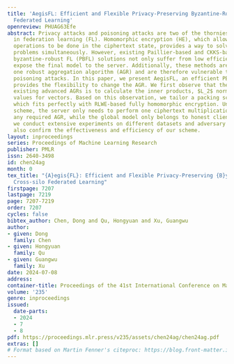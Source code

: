 ```yaml
---
title: 'AegisFL: Efficient and Flexible Privacy-Preserving Byzantine-Robust Cross-silo
  Federated Learning'
openreview: PHUAG63Efe
abstract: Privacy attacks and poisoning attacks are two of the thorniest problems
  in federation learning (FL). Homomorphic encryption (HE), which allows certain mathematical
  operations to be done in the ciphertext state, provides a way to solve these two
  problems simultaneously. However, existing Paillier-based and CKKS-based privacy-preserving
  byzantine-robust FL (PBFL) solutions not only suffer from low efficiency but also
  expose the final model to the server. Additionally, these methods are limited to
  one robust aggregation algorithm (AGR) and are therefore vulnerable to AGR-tailored
  poisoning attacks. In this paper, we present AegisFL, an efficient PBLF system that
  provides the flexibility to change the AGR. We first observe that the core of the
  existing advanced AGRs is to calculate the inner products, $L_2$ norms and mean
  values for vectors. Based on this observation, we tailor a packing scheme for PBFL,
  which fits perfectly with RLWE-based fully homomorphic encryption. Under this packing
  scheme, the server only needs to perform one ciphertext multiplication to construct
  any required AGR, while the global model only belongs to honest clients. Finally,
  we conduct extensive experiments on different datasets and adversary settings, which
  also confirm the effectiveness and efficiency of our scheme.
layout: inproceedings
series: Proceedings of Machine Learning Research
publisher: PMLR
issn: 2640-3498
id: chen24ag
month: 0
tex_title: "{A}egis{FL}: Efficient and Flexible Privacy-Preserving {B}yzantine-Robust
  Cross-silo Federated Learning"
firstpage: 7207
lastpage: 7219
page: 7207-7219
order: 7207
cycles: false
bibtex_author: Chen, Dong and Qu, Hongyuan and Xu, Guangwu
author:
- given: Dong
  family: Chen
- given: Hongyuan
  family: Qu
- given: Guangwu
  family: Xu
date: 2024-07-08
address:
container-title: Proceedings of the 41st International Conference on Machine Learning
volume: '235'
genre: inproceedings
issued:
  date-parts:
  - 2024
  - 7
  - 8
pdf: https://proceedings.mlr.press/v235/assets/chen24ag/chen24ag.pdf
extras: []
# Format based on Martin Fenner's citeproc: https://blog.front-matter.io/posts/citeproc-yaml-for-bibliographies/
---
```

